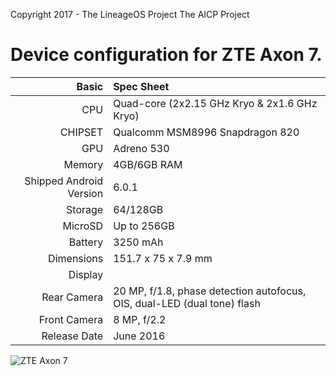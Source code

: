 Copyright 2017 - The LineageOS Project
                 The AICP Project

Device configuration for ZTE Axon 7.
=====================================

Basic   | Spec Sheet
-------:|:-------------------------
CPU     | Quad-core (2x2.15 GHz Kryo & 2x1.6 GHz Kryo)
CHIPSET | Qualcomm MSM8996 Snapdragon 820
GPU     | Adreno 530
Memory  |4GB/6GB RAM
Shipped Android Version | 6.0.1
Storage | 64/128GB
MicroSD | Up to 256GB
Battery | 3250 mAh
Dimensions | 151.7 x 75 x 7.9 mm
Display | 
Rear Camera  | 20 MP, f/1.8, phase detection autofocus, OIS, dual-LED (dual tone) flash
Front Camera | 8 MP, f/2.2
Release Date | June 2016


![ZTE Axon 7](https://d28dq596ebml6z.cloudfront.net/media/wysiwyg/Axon7/phone1x_home_2.png "ZTE Axon 7")
